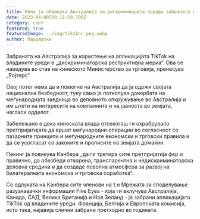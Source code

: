 ```yaml
---
title: Кина ја обвинува Австралија за дискриминација поради забраната на TikTok
date: 2023-04-08T00:11:50.700Z
category: свет
featured: true
featuredImage: ../img/tikzbnr.png.webp
author: Вардарски
---
```


Забраната на Австралија за користење на апликацијата TikTok на владините уреди е „дискриминаторска рестриктивна мерка“. Ова се наведува во став на кинеското Министерство за трговија, пренесува „Ројтерс“.

Овој потег нема да и помогне на Австралија да ја одржи својата национална безбедност, туку само ја поткопува довербата на меѓународната заедница во деловното опкружување во Австралија и им штети на интересите на компаниите и на јавноста во земјата, нагласи одделот.

Забележано е дека кинеската влада отсекогаш ги охрабрувала претпријатијата да вршат меѓународни операции во согласност со пазарните принципи и меѓународните економски и трговски правила и да се усогласат со законите и прописите на земјата домаќин.

Пекинг ја повикува Канбера „да ги третира сите претпријатија фер и правично, да обезбеди отворена, транспарентна и недискриминаторска деловна средина и да создаде поволна атмосфера за развој на билатералната економска и трговска соработка“.

Со одлуката на Канбера сите членови на т.н Мрежата за споделување разузнавачки информации Five Eyes - која ги вклучува Австралија, Канада, САД, Велика Британија и Нов Зеланд - ја забрани апликацијата TikTok од владините уреди. Франција, Белгија и Европската комисија, исто така, најавија слични забрани претходно во годината.
